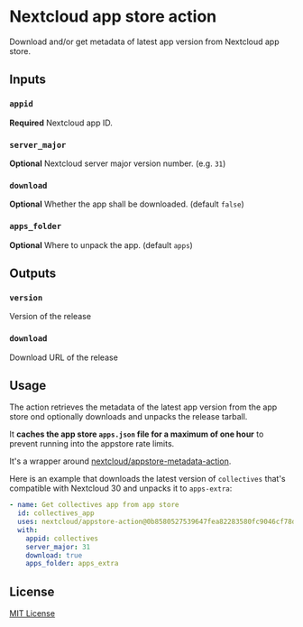# Nextcloud app store action

Download and/or get metadata of latest app version from Nextcloud app store.

## Inputs

### `appid`

**Required** Nextcloud app ID.

### `server_major`

**Optional** Nextcloud server major version number. (e.g. `31`)

### `download`

**Optional** Whether the app shall be downloaded. (default `false`)

### `apps_folder`

**Optional** Where to unpack the app. (default `apps`)

## Outputs

### `version`

Version of the release

### `download`

Download URL of the release

## Usage

The action retrieves the metadata of the latest app version from the app store
ond optionally downloads and unpacks the release tarball.

It **caches the app store `apps.json` file for a maximum of one hour** to prevent
running into the appstore rate limits.

It's a wrapper around [nextcloud/appstore-metadata-action](https://github.com/nextcloud/appstore-metadata-action).

Here is an example that downloads the latest version of `collectives` that's
compatible with Nextcloud 30 and unpacks it to `apps-extra`:

```yaml
- name: Get collectives app from app store
  id: collectives_app
  uses: nextcloud/appstore-action@0b8580527539647fea82283580fc9046cf78d229 # v1.0.0
  with:
    appid: collectives
    server_major: 31
    download: true
    apps_folder: apps_extra
```

## License

[MIT License](LICENSE)
